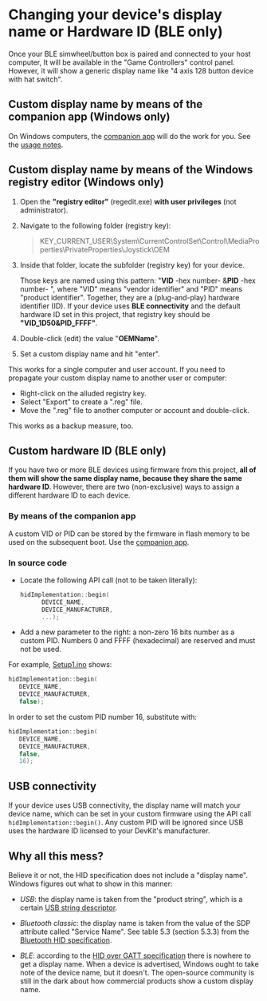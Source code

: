 # Changing your device's display name or Hardware ID (BLE only)

Once your BLE simwheel/button box is paired and connected to your host computer,
It will be available in the "Game Controllers" control panel.
However, it will show a generic display name like "4 axis 128 button device with hat switch".

## Custom display name by means of the companion app (Windows only)

On Windows computers, the
[companion app](https://github.com/afpineda/SimWheelESP32Config)
will do the work for you. See the
[usage notes](https://github.com/afpineda/SimWheelESP32Config/blob/main/doc/UsageNotes_en.md).

## Custom display name by means of the Windows registry editor (Windows only)

1. Open the **"registry editor"** (regedit.exe) **with user privileges** (not administrator).
2. Navigate to the following folder (registry key):

   > KEY_CURRENT_USER\System\CurrentControlSet\Control\MediaProperties\PrivateProperties\Joystick\OEM

3. Inside that folder, locate the subfolder (registry key) for your device.

   Those keys are named using this pattern: "**VID** -hex number- &**PID** -hex number- ",
   where "VID" means "vendor identifier" and "PID" means "product identifier".
   Together, they are a (plug-and-play) hardware identifier (ID).
   If your device uses **BLE connectivity** and the default hardware ID set in this project,
   that registry key should be **"VID_1D50&PID_FFFF"**.

4. Double-click (edit) the value "**OEMName**".
5. Set a custom display name and hit "enter".

This works for a single computer and user account.
If you need to propagate your custom display name to another user or computer:

- Right-click on the alluded registry key.
- Select "Export" to create a ".reg" file.
- Move the ".reg" file to another computer or account and double-click.

This works as a backup measure, too.

## Custom hardware ID (BLE only)

If you have two or more BLE devices using firmware from this project,
**all of them will show the same display name, because they share the same hardware ID**.
However, there are two (non-exclusive) ways to assign a different hardware ID to each device.

### By means of the companion app

A custom VID or PID can be stored by the firmware in flash memory to be used on the subsequent boot.
Use the [companion app](https://github.com/afpineda/SimWheelESP32Config).

### In source code

- Locate the following API call (not to be taken literally):

  ```c++
  hidImplementation::begin(
        DEVICE_NAME,
        DEVICE_MANUFACTURER,
        ...);
  ```

- Add a new parameter to the right: a non-zero 16 bits number as a custom PID.
  Numbers 0 and FFFF (hexadecimal) are reserved and must not be used.

For example, [Setup1.ino](../src/Firmware/Setup1/Setup1.ino) shows:

```c++
hidImplementation::begin(
   DEVICE_NAME,
   DEVICE_MANUFACTURER,
   false);
```

In order to set the custom PID number 16, substitute with:

```c++
hidImplementation::begin(
   DEVICE_NAME,
   DEVICE_MANUFACTURER,
   false,
   16);
```

## USB connectivity

If your device uses USB connectivity, the display name will match your device name,
which can be set in your custom firmware using the API call `hidImplementation::begin()`.
Any custom PID will be ignored since USB uses the hardware ID
licensed to your DevKit's manufacturer.

## Why all this mess?

Believe it or not, the HID specification does not include a "display name".
Windows figures out what to show in this manner:

- *USB*: the display name is taken from the "product string",
  which is a certain [USB string descriptor](https://beyondlogic.org/usbnutshell/usb5.shtml#StringDescriptors).

- *Bluetooth classic*: the display name is taken from the value of the SDP attribute called "Service Name".
  See table 5.3 (section 5.3.3) from the
  [Bluetooth HID specification](https://www.bluetooth.com/specifications/specs/human-interface-device-profile-1-1-1/).

- *BLE*: according to the
  [HID over GATT specification](https://www.bluetooth.com/specifications/specs/hid-over-gatt-profile-1-0/)
  there is nowhere to get a display name.
  When a device is advertised, Windows ought to take note of the device name, but it doesn't.
  The open-source community is still in the dark about how commercial products show a custom display name.
